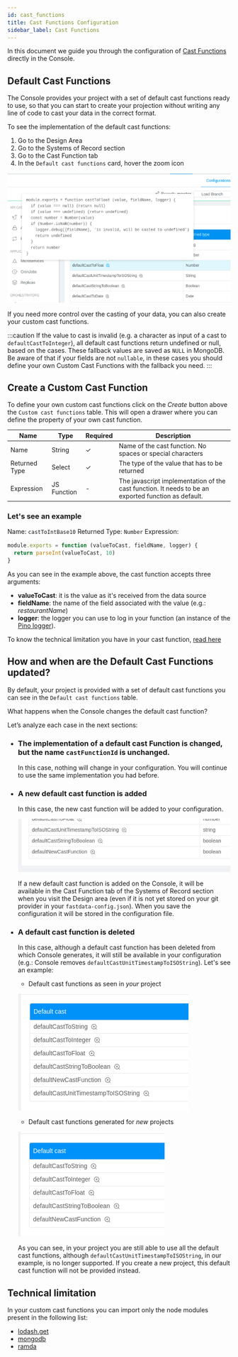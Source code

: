 ```yaml
---
id: cast_functions
title: Cast Functions Configuration
sidebar_label: Cast Functions
---
```


In this document we guide you through the configuration of [Cast Functions](/fast_data/the_basics.md#cast-function) directly in the Console.

## Default Cast Functions

The Console provides your project with a set of default cast functions ready to use, so that you can start to create your projection without writing any line of code to cast your data in the correct format.

To see the implementation of the default cast functions:

1. Go to the Design Area
2. Go to the Systems of Record section
3. Go to the Cast Function tab
4. In the `Default cast functions` card, hover the zoom icon


![Default cast functions implementation](../img/fastdata-default-castfunction-zoom.png)

If you need more control over the casting of your data, you can also create your custom cast functions.

:::caution
If the value to cast is invalid (e.g. a character as input of a cast to `defaultCastToInteger`), all default cast functions return undefined or null, based on the cases. These fallback values are saved as `NULL` in MongoDB.  
Be aware of that if your fields are not `nullable`, in these cases you should define your own Custom Cast Functions with the fallback you need.
:::

## Create a Custom Cast Function

To define your own custom cast functions click on the *Create* button above the `Custom cast functions` table. This will open a drawer where you can define the property of your own cast function.

| Name          | Type        | Required | Description                                                                                         |
|---------------|-------------|----------|-----------------------------------------------------------------------------------------------------|
| Name          | String      | &check;     | Name of the cast function. No spaces or special characters                                          |
| Returned Type | Select      | &check;     | The type of the value that has to be returned                                                       |
| Expression    | JS Function | -    | The javascript implementation of the cast function. It needs to be an exported function as default. |

### Let's see an example

Name: `castToIntBase10`
Returned Type: `Number`
Expression:

```javascript
module.exports = function (valueToCast, fieldName, logger) {
  return parseInt(valueToCast, 10)
}
```

As you can see in the example above, the cast function accepts three arguments:

- **valueToCast**: it is the value as it's received from the data source
- **fieldName**: the name of the field associated with the value (e.g.: *restaurantName*)
- **logger**: the logger you can use to log in your function (an instance of the [Pino logger](https://github.com/pinojs/pino)).

To know the technical limitation you have in your cast function, [read here](#technical-limitation)

## How and when are the Default Cast Functions updated?

By default, your project is provided with a set of default cast functions you can see in the `Default cast functions` table.

What happens when the Console changes the default cast function?

Let’s analyze each case in the next sections:

- ### The implementation of a default cast Function is changed, but the name `castFunctionId` is unchanged.

  In this case, nothing will change in your configuration. You will continue to use the same implementation you had before.

- ### A new default cast function is added

  In this case, the new cast function will be added to your configuration.

  ![Fast Data new default castFunction](../img/fastdata-new-default-castfunction.png)

  If a new default cast function is added on the Console, it will be available in the Cast Function tab of the Systems of Record section when you visit the Design area (even if it is not yet stored on your git provider in your `fastdata-config.json`). When you save the configuration it will be stored in the configuration file.

- ### A default cast function is deleted

  In this case, although a default cast function has been deleted from which Console generates, it will still be available in your configuration (e.g.: Console removes `defaultCastUnitTimestampToISOString`).
  Let's see an example:

  - Default cast functions as seen in *your* project

  ![Fast Data with deleted default cast function](../img/fastdata-delete-castfunction-all.png)

  - Default cast functions generated for *new* projects

  ![Fast Data without deleted default castFunction](../img/fastdata-delete-castfunction-without-deleted.png)

  As you can see, in your project you are still able to use all the default cast functions, although `defaultCastUnitTimestampToISOString`, in our example, is no longer supported.
  If you create a new project, this default cast function will not be provided instead.

## Technical limitation

In your custom cast functions you can import only the node modules present in the following list:

- [lodash.get](https://github.com/lodash/lodash/tree/4.4.2-npm-packages/lodash.get)
- [mongodb](https://github.com/mongodb/mongo/tree/r3.6.0)
- [ramda](https://github.com/ramda/ramda/tree/v0.27.1)

